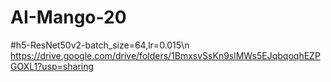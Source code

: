 # AI-Mango-20

#h5-ResNet50v2-batch_size=64,lr=0.015\n
https://drive.google.com/drive/folders/1BmxsvSsKn9slMWs5EJqbqoqhEZPGOXL1?usp=sharing
